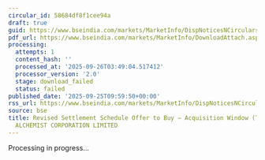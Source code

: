 ```yaml
---
circular_id: 58684df8f1cee94a
draft: true
guid: https://www.bseindia.com/markets/MarketInfo/DispNoticesNCirculars.aspx?Noticeid={E8CF2A58-80D9-43F0-BC70-A075098A6287}&noticeno=20250925-9&dt=09/25/2025&icount=9&totcount=65&flag=0
pdf_url: https://www.bseindia.com/markets/MarketInfo/DownloadAttach.aspx?id=20250925-9&attachedId=
processing:
  attempts: 1
  content_hash: ''
  processed_at: '2025-09-26T03:49:04.517412'
  processor_version: '2.0'
  stage: download_failed
  status: failed
published_date: '2025-09-25T09:59:50+00:00'
rss_url: https://www.bseindia.com/markets/MarketInfo/DispNoticesNCirculars.aspx?Noticeid={E8CF2A58-80D9-43F0-BC70-A075098A6287}&noticeno=20250925-9&dt=09/25/2025&icount=9&totcount=65&flag=0
source: bse
title: Revised Settlement Schedule Offer to Buy – Acquisition Window (Takeover) for
  ALCHEMIST CORPORATION LIMITED
---
```


Processing in progress...
